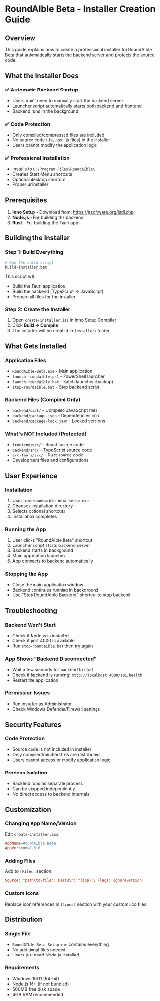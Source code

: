 # RoundAIble Beta - Installer Creation Guide

## Overview
This guide explains how to create a professional installer for RoundAIble Beta that automatically starts the backend server and protects the source code.

## What the Installer Does

### ✅ **Automatic Backend Startup**
- Users don't need to manually start the backend server
- Launcher script automatically starts both backend and frontend
- Backend runs in the background

### ✅ **Code Protection**
- Only compiled/compressed files are included
- No source code (.ts, .tsx, .js files) in the installer
- Users cannot modify the application logic

### ✅ **Professional Installation**
- Installs to `C:\Program Files\RoundAIble\`
- Creates Start Menu shortcuts
- Optional desktop shortcut
- Proper uninstaller

## Prerequisites

1. **Inno Setup** - Download from: https://jrsoftware.org/isdl.php
2. **Node.js** - For building the backend
3. **Rust** - For building the Tauri app

## Building the Installer

### Step 1: Build Everything
```bash
# Run the build script
build-installer.bat
```

This script will:
- Build the Tauri application
- Build the backend (TypeScript → JavaScript)
- Prepare all files for the installer

### Step 2: Create the Installer
1. Open `create-installer.iss` in Inno Setup Compiler
2. Click **Build → Compile**
3. The installer will be created in `installer\` folder

## What Gets Installed

### Application Files
- `RoundAIble-Beta.exe` - Main application
- `launch-roundaible.ps1` - PowerShell launcher
- `launch-roundaible.bat` - Batch launcher (backup)
- `stop-roundaible.bat` - Stop backend script

### Backend Files (Compiled Only)
- `backend/dist/` - Compiled JavaScript files
- `backend/package.json` - Dependencies info
- `backend/package-lock.json` - Locked versions

### What's NOT Included (Protected)
- `frontend/src/` - React source code
- `backend/src/` - TypeScript source code
- `src-tauri/src/` - Rust source code
- Development files and configurations

## User Experience

### Installation
1. User runs `RoundAIble-Beta-Setup.exe`
2. Chooses installation directory
3. Selects optional shortcuts
4. Installation completes

### Running the App
1. User clicks "RoundAIble Beta" shortcut
2. Launcher script starts backend server
3. Backend starts in background
4. Main application launches
5. App connects to backend automatically

### Stopping the App
- Close the main application window
- Backend continues running in background
- Use "Stop RoundAIble Backend" shortcut to stop backend

## Troubleshooting

### Backend Won't Start
- Check if Node.js is installed
- Check if port 4000 is available
- Run `stop-roundaible.bat` then try again

### App Shows "Backend Disconnected"
- Wait a few seconds for backend to start
- Check if backend is running: `http://localhost:4000/api/health`
- Restart the application

### Permission Issues
- Run installer as Administrator
- Check Windows Defender/Firewall settings

## Security Features

### Code Protection
- Source code is not included in installer
- Only compiled/minified files are distributed
- Users cannot access or modify application logic

### Process Isolation
- Backend runs as separate process
- Can be stopped independently
- No direct access to backend internals

## Customization

### Changing App Name/Version
Edit `create-installer.iss`:
```ini
AppName=RoundAIble Beta
AppVersion=1.0.0
```

### Adding Files
Add to `[Files]` section:
```ini
Source: "path\to\file"; DestDir: "{app}"; Flags: ignoreversion
```

### Custom Icons
Replace icon references in `[Icons]` section with your custom .ico files.

## Distribution

### Single File
- `RoundAIble-Beta-Setup.exe` contains everything
- No additional files needed
- Users just need Node.js installed

### Requirements
- Windows 10/11 (64-bit)
- Node.js 16+ (if not bundled)
- 500MB free disk space
- 4GB RAM recommended 